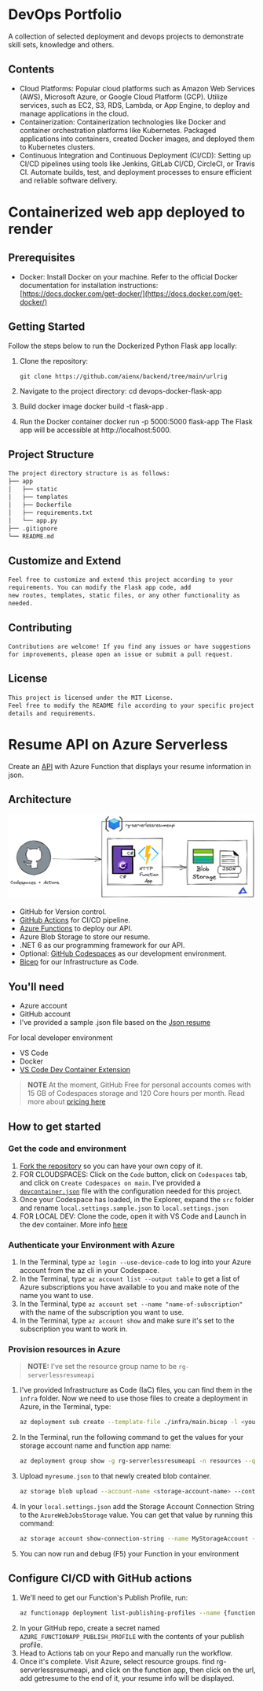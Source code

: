 # DevOps Portfolio

A collection of selected deployment and devops projects to demonstrate skill sets, knowledge and others.

## Contents
- Cloud Platforms: Popular cloud platforms such as Amazon Web Services (AWS), Microsoft Azure, or Google Cloud Platform (GCP). 
  Utilize services, such as EC2, S3, RDS, Lambda, or App Engine, to deploy and manage applications in the cloud.
- Containerization: Containerization technologies like Docker and container orchestration platforms like Kubernetes. 
  Packaged applications into containers, created Docker images, and deployed them to Kubernetes clusters.
- Continuous Integration and Continuous Deployment (CI/CD): Setting up CI/CD pipelines using tools like Jenkins, GitLab CI/CD, CircleCI, or Travis CI. 
  Automate builds, test, and deployment processes to ensure efficient and reliable software delivery.

# Containerized web app deployed to render

## Prerequisites

- Docker: Install Docker on your machine. Refer to the official Docker documentation for installation instructions: [https://docs.docker.com/get-docker/](https://docs.docker.com/get-docker/)

## Getting Started

Follow the steps below to run the Dockerized Python Flask app locally:

1. Clone the repository:

   ```shell
   git clone https://github.com/aienx/backend/tree/main/urlrig
   ```
2. Navigate to the project directory:
    cd devops-docker-flask-app
3. Build docker image
    docker build -t flask-app .
4. Run the Docker container
    docker run -p 5000:5000 flask-app
    The Flask app will be accessible at http://localhost:5000.
    
## Project Structure
    The project directory structure is as follows:
    ├── app
    │   ├── static
    │   ├── templates
    │   ├── Dockerfile
    │   ├── requirements.txt
    │   └── app.py
    ├── .gitignore
    └── README.md
 
 ## Customize and Extend
    Feel free to customize and extend this project according to your requirements. You can modify the Flask app code, add 
    new routes, templates, static files, or any other functionality as needed.

## Contributing
    Contributions are welcome! If you find any issues or have suggestions for improvements, please open an issue or submit a pull request.

## License
    This project is licensed under the MIT License.
    Feel free to modify the README file according to your specific project details and requirements.
    
# Resume API on Azure Serverless

Create an [API](https://learn.microsoft.com/training/modules/build-api-azure-functions/3-overview-api) with Azure Function that displays your resume information in json. 

## Architecture 

![diagram](diagram.png)

- GitHub for Version control.
- [GitHub Actions](https://docs.github.com/en/actions) for CI/CD pipeline.
- [Azure Functions](https://learn.microsoft.com/en-us/azure/azure-functions/functions-overview) to deploy our API.
- Azure Blob Storage to store our resume.
- .NET 6 as our programming framework for our API.
- Optional: [GitHub Codespaces](https://docs.github.com/en/codespaces/overview) as our development environment. 
- [Bicep](https://learn.microsoft.com/en-us/azure/azure-resource-manager/bicep/overview?tabs=bicep) for our Infrastructure as Code.

## You'll need

- Azure account
- GitHub account
- I've provided a sample .json file based on the [Json resume](https://jsonresume.org/schema/)

For local developer environment

- VS Code
- Docker
- [VS Code Dev Container Extension](https://code.visualstudio.com/docs/devcontainers/tutorials)

> **NOTE**
> At the moment, GitHub Free for personal accounts comes with 15 GB of Codespaces storage and 120 Core hours per month. Read more about [pricing here](https://docs.github.com/billing/managing-billing-for-github-codespaces/about-billing-for-github-codespaces)

## How to get started

### Get the code and environment

1. [Fork the repository](https://docs.github.com/pull-requests/collaborating-with-pull-requests/working-with-forks/about-forks) so you can have your own copy of it. 
2. FOR CLOUDSPACES: Click on the `Code` button, click on `Codespaces` tab, and click on `Create Codespaces on main`. I've provided a [`devcontainer.json`](https://code.visualstudio.com/docs/devcontainers/create-dev-container) file with the configuration needed for this project.
3. Once your Codespace has loaded, in the Explorer, expand the `src` folder and rename `local.settings.sample.json` to `local.settings.json`
4. FOR LOCAL DEV: Clone the code, open it with VS Code and Launch in the dev container. More info [here](https://code.visualstudio.com/docs/devcontainers/containers)

### Authenticate your Environment with Azure
1. In the Terminal, type `az login --use-device-code` to log into your Azure account from the az cli in your Codespace.
2. In the Terminal, type `az account list --output table` to get a list of Azure subscriptions you have available to you and make note of the name you want to use. 
3. In the Terminal, type `az account set --name "name-of-subscription"` with the name of the subscription you want to use.
4. In the Terminal, type `az account show` and make sure it's set to the subscription you want to work in.

### Provision resources in Azure

> **NOTE:** I've set the resource group name to be `rg-serverlessresumeapi`

1. I've provided Infrastructure as Code (IaC) files, you can find them in the `infra` folder. Now we need to use those files to create a deployment in Azure, in the Terminal, type: 
    ```sh
    az deployment sub create --template-file ./infra/main.bicep -l <your-region>   
    ```
2. In the Terminal, run the following command to get the values for your storage account name and function app name:
    ```sh
    az deployment group show -g rg-serverlessresumeapi -n resources --query properties.outputs 
    ```
2. Upload `myresume.json` to that newly created blob container. 
    ```sh
    az storage blob upload --account-name <storage-account-name> --container-name resume --name myresume.json --file myresume.json 
    ```
3. In your `local.settings.json` add the Storage Account Connection String to the `AzureWebJobsStorage` value. You can get that value by running this command: 
    ```sh
    az storage account show-connection-string --name MyStorageAccount --resource-group rg-serverlessresumeapi   
    ```
6. You can now run and debug (F5) your Function in your environment

## Configure CI/CD with GitHub actions

1. We'll need to get our Function's Publish Profile, run:
    ```sh
    az functionapp deployment list-publishing-profiles --name {function-name} --resource-group rg-serverlessresumeapi --xml
    ```
2. In your GitHub repo, create a secret named `AZURE_FUNCTIONAPP_PUBLISH_PROFILE` with the contents of your publish profile.
3. Head to Actions tab on your Repo and manually run the workflow. 
4. Once it's complete. Visit Azure, select resource groups. find rg-serverlessresumeapi, and click on the function app, then click on the url, add getresume to the end of it, your resume info will be displayed. 
